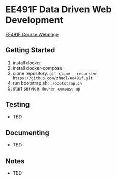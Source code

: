 # EE491F Data Driven Web Development
[EE491F Course Webpage](https://zhaol.github.io/ee491f/ "EE491F Course Webpage")


Getting Started
---------------
1. install docker
2. install docker-compose
3. clone repository: `git clone --recursive https://github.com/zhaol/ee491f.git`
4. run bootstrap.sh: `./bootstrap.sh`
5. start service: `docker-compose up`

Testing
-------
* TBD

Documenting
-----------
* TBD

Notes
-----
* TBD
